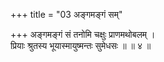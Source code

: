 +++
title = "03 अङ्गमङ्गं सम्"

+++
अङ्गमङ्गं सं तनोमि चक्षुः प्राणमथोबलम् ।  
प्रियाः श्रुतस्य भूयास्मायुष्मन्तः सुमेधसः ॥ ॥ ४ ॥